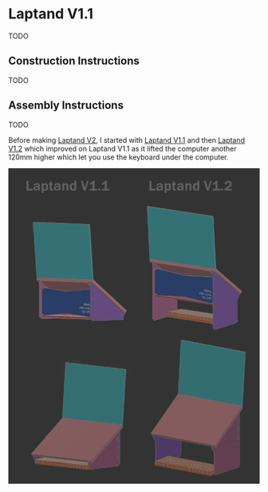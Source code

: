 # Laptand V1.1 

TODO

## Construction Instructions
TODO

## Assembly Instructions

TODO 


Before making [Laptand V2](/Laptand_V2/README.md), I started with [Laptand V1.1](/Laptand_V1.1/README.md) and then [Laptand V1.2](/Laptand_V1.2/README.md) which improved on Laptand V1.1 as it lifted the computer another 120mm higher which let you use the keyboard under the computer.
 
<p align="center">
    <img src="Laptand_V1.2/images/V1.png">
</p>



